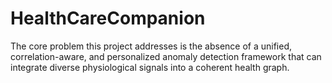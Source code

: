 # HealthCareCompanion
The core problem this project addresses is the absence of a unified, correlation-aware, and personalized anomaly detection framework that can integrate diverse physiological signals into a coherent health graph. 
